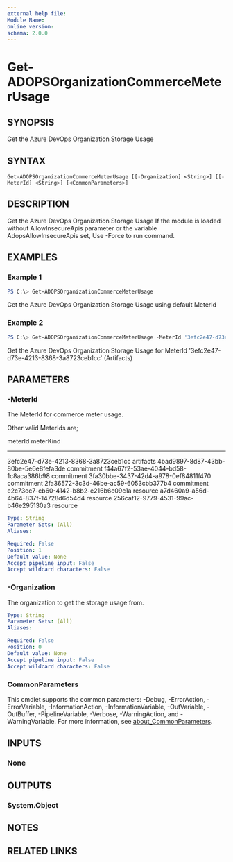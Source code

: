 ```yaml
---
external help file:
Module Name:
online version:
schema: 2.0.0
---
```


# Get-ADOPSOrganizationCommerceMeterUsage

## SYNOPSIS
Get the Azure DevOps Organization Storage Usage

## SYNTAX

```
Get-ADOPSOrganizationCommerceMeterUsage [[-Organization] <String>] [[-MeterId] <String>] [<CommonParameters>]
```

## DESCRIPTION
Get the Azure DevOps Organization Storage Usage
If the module is loaded without AllowInsecureApis parameter or the variable AdopsAllowInsecureApis set, Use -Force to run command.

## EXAMPLES

### Example 1
```powershell
PS C:\> Get-ADOPSOrganizationCommerceMeterUsage
```

Get the Azure DevOps Organization Storage Usage using default MeterId

### Example 2
```powershell
PS C:\> Get-ADOPSOrganizationCommerceMeterUsage -MeterId '3efc2e47-d73e-4213-8368-3a8723ceb1cc'
```

Get the Azure DevOps Organization Storage Usage for MeterId '3efc2e47-d73e-4213-8368-3a8723ceb1cc' (Artifacts)

## PARAMETERS

### -MeterId
The MeterId for commerce meter usage.

Other valid MeterIds are;

meterId                              meterKind
-------                              ---------
3efc2e47-d73e-4213-8368-3a8723ceb1cc artifacts
4bad9897-8d87-43bb-80be-5e6e8fefa3de commitment
f44a67f2-53ae-4044-bd58-1c8aca386b98 commitment
3fa30bbe-3437-42d4-a978-0ef84811f470 commitment
2fa36572-3c3d-46be-ac59-6053cbb377b4 commitment
e2c73ec7-cb60-4142-b8b2-e216b6c09c1a resource
a7d460a9-a56d-4b64-837f-14728d6d54d4 resource
256caf12-9779-4531-99ac-b46e295130a3 resource


```yaml
Type: String
Parameter Sets: (All)
Aliases:

Required: False
Position: 1
Default value: None
Accept pipeline input: False
Accept wildcard characters: False
```

### -Organization
The organization to get the storage usage from.

```yaml
Type: String
Parameter Sets: (All)
Aliases:

Required: False
Position: 0
Default value: None
Accept pipeline input: False
Accept wildcard characters: False
```

### CommonParameters
This cmdlet supports the common parameters: -Debug, -ErrorAction, -ErrorVariable, -InformationAction, -InformationVariable, -OutVariable, -OutBuffer, -PipelineVariable, -Verbose, -WarningAction, and -WarningVariable. For more information, see [about_CommonParameters](http://go.microsoft.com/fwlink/?LinkID=113216).

## INPUTS

### None

## OUTPUTS

### System.Object
## NOTES

## RELATED LINKS
